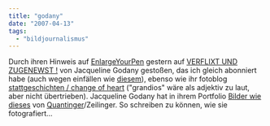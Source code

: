 ```yaml
---
title: "godany"
date: "2007-04-13"
tags: 
  - "bildjournalismus"
---
```


Durch ihren Hinweis auf [EnlargeYourPen](http://www.look.at/enlargeyourpen/ "Christian Klepej: EnlargeYourPen") gestern auf [VERFLIXT UND ZUGENEWST !](http://babble.antville.org/ "Jacqueline Godany: VERFLIXT UND ZUGENEWST !") von Jacqueline Godany gestoßen, das ich gleich abonniert habe (auch wegen einfällen wie [diesem](http://babble.antville.org/stories/1610570/ "Naturkunde")), ebenso wie ihr fotoblog [stattgeschichten / change of heart](http://stattgeschichten.antville.org/ "Jacqueline Godany: stattgeschichten") ("grandios" wäre als adjektiv zu laut, aber nicht übertrieben). Jacqueline Godany hat in ihrem Portfolio [Bilder wie dieses](http://members.chello.at/bildstatt/portraits/zeilinger.html "Jacqueline Godany: Porträt Anton Zeilinger") von [Quantinger](http://quantinger.blogspot.com/ "Quantinger")/Zeilinger. So schreiben zu können, wie sie fotografiert...
